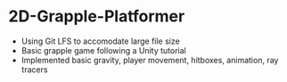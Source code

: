 # 2D-Grapple-Platformer
- Using Git LFS to accomodate large file size
- Basic grapple game following a Unity tutorial
- Implemented basic gravity, player movement, hitboxes, animation, ray tracers
